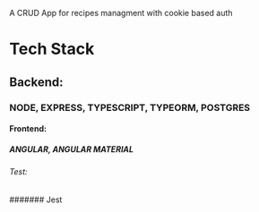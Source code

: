 A CRUD App for recipes managment with cookie based auth

# Tech Stack 
## Backend: 
### NODE, EXPRESS, TYPESCRIPT, TYPEORM, POSTGRES

#### Frontend: 
##### ANGULAR, ANGULAR MATERIAL 

###### Test:
####### Jest

